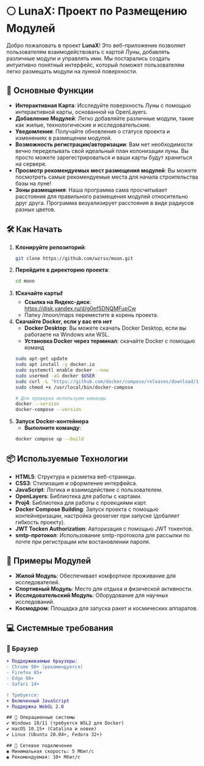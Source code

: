 # 🌕 LunaX: Проект по Размещению Модулей

Добро пожаловать в проект **LunaX**! Это веб-приложение позволяет пользователям взаимодействовать с картой Луны, добавлять различные модули и управлять ими. Мы постарались создать интуитивно понятный интерфейс, который поможет пользователям легко размещать модули на лунной поверхности.

## 🚀 Основные Функции

- **Интерактивная Карта**: Исследуйте поверхность Луны с помощью интерактивной карты, основанной на OpenLayers.
- **Добавление Модулей**: Легко добавляйте различные модули, такие как жилые, технологические и исследовательские.
- **Уведомления**: Получайте обновления о статусе проекта и изменениях в размещении модулей.
- **Возможность регистрации/авторизации**: Вам нет необходимости вечно переделывать свой идеальный план колонизации луны. Вы просто можете зарегестрироваться и ваши карты будут храниться на сервере.
- **Просмотр рекомендуемых мест размещения модулей**: Вы можете посмотреть самые рекомендуемые места для начала строительства базы на луне!
- **Зоны размещения**: Наша программа сама просчитывает расстояния для правильного размещения модулей относительно друг друга. Программа визуализирует расстояния в виде радиусов разных цветов.

## 🛠️ Как Начать

1. **Клонируйте репозиторий**:
   ```bash
   git clone https://github.com/wzrsx/moon.git
2. **Перейдите в директорию проекта**:
   ```bash
   cd moon
3. **❗️Скачайте карты❗️**
   - **Cсылка на Яндекс-диск**: https://disk.yandex.ru/d/g0ef5DNQMFupCw
   - Папку /moon/maps переместите в корень проекта.
4. **Скачайте Docker, если у вас его нет**
   - **Docker Desktop**: Вы можете скачать Docker Desktop, если вы работаете на Windows или WSL.
   - **Установка Docker через терминал**: скачайте Docker с помощью команд
   ```bash
   sudo apt-get update
   sudo apt install -y docker.io
   sudo systemctl enable docker --now
   sudo usermod -aG docker $USER
   sudo curl -L "https://github.com/docker/compose/releases/download/1.28.2/d... -s)-$(uname -m)" -o /usr/local/bin/docker-compose
   sudo chmod +x /usr/local/bin/docker-compose

   # Для проверки используем команды
   docker --version
   docker-compose --version
5. **Запуск Docker-контейнера**
   - **Выполните команду**:
   ```bash
   docker compose up --build
   
## 📦 Используемые Технологии

  - **HTML5**: Структура и разметка веб-страницы.
  - **CSS3**: Стилизация и оформление интерфейса.
  - **JavaScript**: Логика и взаимодействие с пользователем.
  - **OpenLayers**: Библиотека для работы с картами.
  - **Proj4**: Библиотека для работы с проекциями карт.
  - **Docker Compose Building**: Запуск проекта с помощью контейнеризации, настройка geoserver при запуске (добаляет гибкость проекту).
  - **JWT Tocken Authorization**: Авторизация с помощью JWT токентов.
  - **smtp-протокол**: Использование smtp-протокола для рассылки по почте при регистрации или востановлении пароля.

## 📸 Примеры Модулей

  - **Жилой Модуль**: Обеспечивает комфортное проживание для исследователей.
  - **Спортивный Модуль**: Место для отдыха и физической активности.
  - **Исследовательский Модуль**: Оборудование для научных исследований.
  - **Космодром**: Площадка для запуска ракет и космических аппаратов.

## 💻 Системные требования

### 🔹 Браузер
```diff
+ Поддерживаемые браузеры:
- Chrome 90+ (рекомендуется)
- Firefox 85+
- Edge 90+
- Safari 14+

! Требуется:
+ Включенный JavaScript
+ Поддержка WebGL 2.0

## 🔹 Операционные системы
✔ Windows 10/11 (требуется WSL2 для Docker)
✔ macOS 10.15+ (Catalina и новее)
✔ Linux (Ubuntu 20.04+, Fedora 32+)

## 🔹 Сетевое подключение
◉ Минимальная скорость: 5 Мбит/с
◉ Рекомендуемая: 10+ Мбит/с
